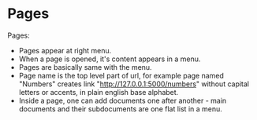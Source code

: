 # Pages

Pages:
* Pages appear at right menu.
* When a page is opened, it's content appears in a menu.
* Pages are basically same with the menu.
* Page name is the top level part of url, for example page named "Numbers" creates link "http://127.0.0.1:5000/numbers" without capital letters or accents, in plain english base alphabet.
* Inside a page, one can add documents one after another - main documents and their subdocuments are one flat list in a menu.